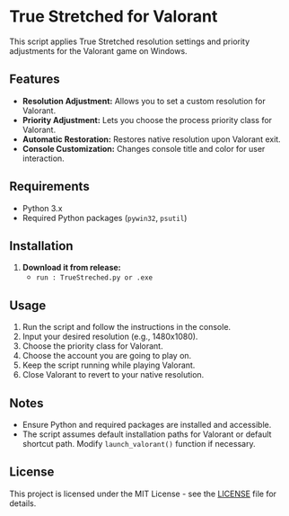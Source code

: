 # True Stretched for Valorant

This script applies True Stretched resolution settings and priority adjustments for the Valorant game on Windows.

## Features

- **Resolution Adjustment:** Allows you to set a custom resolution for Valorant.
- **Priority Adjustment:** Lets you choose the process priority class for Valorant.
- **Automatic Restoration:** Restores native resolution upon Valorant exit.
- **Console Customization:** Changes console title and color for user interaction.

## Requirements

- Python 3.x
- Required Python packages (`pywin32`, `psutil`)

## Installation

1. **Download it from release:**
   - `run : TrueStreched.py or .exe`

## Usage

1. Run the script and follow the instructions in the console.
2. Input your desired resolution (e.g., 1480x1080).
3. Choose the priority class for Valorant.
4. Choose the account you are going to play on.
4. Keep the script running while playing Valorant.
5. Close Valorant to revert to your native resolution.

## Notes

- Ensure Python and required packages are installed and accessible.
- The script assumes default installation paths for Valorant or default shortcut path. Modify `launch_valorant()` function if necessary.

## License

This project is licensed under the MIT License - see the [LICENSE](LICENSE) file for details.
